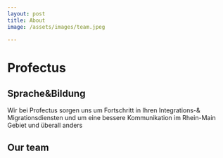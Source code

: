 ```yaml
---
layout: post
title: About
image: /assets/images/team.jpeg

---
```

# Profectus
## Sprache&Bildung

Wir bei Profectus sorgen uns um Fortschritt in Ihren Integrations-& Migrationsdiensten und
um eine bessere Kommunikation im Rhein-Main Gebiet und überall anders


## Our team 

    
<!--<img src="{{ '/assets/images/team.png' | relative_url }}" alt="{{ site.title }}" class="" />-->

